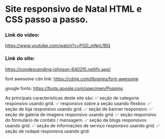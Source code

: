# Site responsivo de Natal HTML e CSS passo a passo.

### Link do vídeo:
https://www.youtube.com/watch?v=PGD_mNnLfBQ

### Link do site:
https://condescending-johnson-6402f5.netlify.app/

font awesome cdn link:
https://cdnjs.com/libraries/font-awesome

google fonts:
https://fonts.google.com/specimen/Poppins

As principais características deste site são:
✅ seção de categoria responsivo usando grid.
✅ responsivo sobre a seção usando flexbox.
✅ seção de loja responsivo usando grid.
✅ seção de banner responsivo.
✅ seção de galeria de imagens responsivo usando grid.
✅ seção responsivo do formulário de contato / mensagem.
✅ seção de blogs responsivos usando grid.
✅ seção de informações de serviço responsivo usando grid.
✅ seção de rodapé responsiva usando grid.
